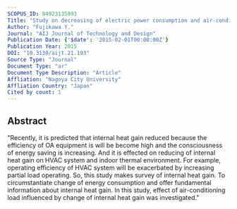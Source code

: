 ```yaml
---
SCOPUS_ID: 84923135993
Title: "Study on decreasing of electric power consumption and air-conditioning load by renewal of OA equipments"
Author: "Fujikawa Y."
Journal: "AIJ Journal of Technology and Design"
Publication Date: {'$date': '2015-02-01T00:00:00Z'}
Publication Year: 2015
DOI: "10.3130/aijt.21.193"
Source Type: "Journal"
Document Type: "ar"
Document Type Description: "Article"
Affliation: "Nagoya City University"
Affliation Country: "Japan"
Cited by count: 1
---
```


## Abstract
"Recently, it is predicted that internal heat gain reduced because the efficiency of OA equipment is will be become high and the consciousness of energy saving is increasing. And it is effected on reducing of internal heat gain on HVAC system and indoor thermal environment. For example, operating efficiency of HVAC system will be exacerbated by increasing partial load operating. So, this study makes survey of internal heat gain. To circumstantiate change of energy consumption and offer fundamental information about internal heat gain. In this study, effect of air-conditioning load influenced by change of internal heat gain was investigated."
